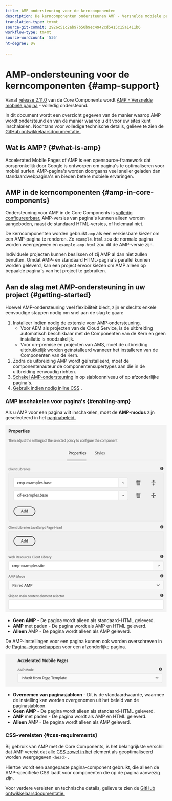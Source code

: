 ```yaml
---
title: AMP-ondersteuning voor de kerncomponenten
description: De kerncomponenten ondersteunen AMP - Versnelde mobiele pagina's
translation-type: tm+mt
source-git-commit: 2926c51c2ab97b50b9ec4942cd5415c15a1411b6
workflow-type: tm+mt
source-wordcount: '536'
ht-degree: 0%

---
```



# AMP-ondersteuning voor de kerncomponenten {#amp-support}

Vanaf [release 2.11.0](/help/versions.md) van de Core Components wordt [AMP - Versnelde mobiele pagina](https://developers.google.com/amp) - volledig ondersteund.

In dit document wordt een overzicht gegeven van de manier waarop AMP wordt ondersteund en van de manier waarop u dit voor uw sites kunt inschakelen. Nochtans voor volledige technische details, gelieve te zien de [GitHub ontwikkelaarsdocumentatie.](https://github.com/adobe/aem-core-wcm-components/tree/master/extensions/amp)

## Wat is AMP? {#what-is-amp}

Accelerated Mobile Pages of AMP is een opensource-framework dat oorspronkelijk door Google is ontworpen om pagina&#39;s te optimaliseren voor mobiel surfen. AMP-pagina&#39;s worden doorgaans veel sneller geladen dan standaardwebpagina&#39;s en bieden betere mobiele ervaringen.

## AMP in de kerncomponenten {#amp-in-core-components}

Ondersteuning voor AMP in de Core Components is [volledig configureerbaar.](#enabling-amp) AMP-versies van pagina&#39;s kunnen alleen worden aangeboden, naast de standaard HTML-versies, of helemaal niet.

De kerncomponenten worden gebruikt `amp` als een verkiesbare kiezer om een AMP-pagina te renderen. Zo `example.html` zou de normale pagina worden weergegeven en `example.amp.html` zou dit de AMP-versie zijn.

Individuele projecten kunnen beslissen of zij AMP al dan niet zullen benutten. Omdat AMP- en standaard HTML-pagina&#39;s parallel kunnen worden geleverd, kan een project ervoor kiezen om AMP alleen op bepaalde pagina&#39;s van het project te gebruiken.

## Aan de slag met AMP-ondersteuning in uw project {#getting-started}

Hoewel AMP-ondersteuning veel flexibiliteit biedt, zijn er slechts enkele eenvoudige stappen nodig om snel aan de slag te gaan:

1. Installeer indien nodig de extensie voor AMP-ondersteuning.
   * Voor AEM als projecten van de Cloud Service, is de uitbreiding automatisch beschikbaar met de Componenten van de Kern en geen installatie is noodzakelijk.
   * Voor on-premise en projecten van AMS, moet de uitbreiding uitdrukkelijk worden geïnstalleerd wanneer het installeren van de Componenten van de Kern.
1. Zodra de uitbreiding AMP wordt geïnstalleerd, moet de componentenauteur de componentensupertypes aan die in de uitbreiding eenvoudig richten.
1. [Schakel AMP-ondersteuning](#enabling-amp) in op sjabloonniveau of op afzonderlijke pagina&#39;s.
1. [Gebruik indien nodig inline CSS](#css-requirements) .

### AMP inschakelen voor pagina&#39;s {#enabling-amp}

Als u AMP voor een pagina wilt inschakelen, moet de **AMP-modus** zijn geselecteerd in het [paginabeleid.](https://docs.adobe.com/content/help/en/experience-manager-cloud-service/sites/authoring/features/templates.html#editing-a-template-page-policy-template-author-developer)

![Opties voor AMP-paginabeleid](/help/assets/amp-policy.png)

* **Geen AMP** - De pagina wordt alleen als standaard-HTML geleverd.
* **AMP** met paden - De pagina wordt als AMP en HTML geleverd.
* **Alleen** AMP - De pagina wordt alleen als AMP geleverd.

De AMP-instellingen voor een pagina kunnen ook worden overschreven in de [Pagina-eigenschappen](https://docs.adobe.com/content/help/en/experience-manager-cloud-service/sites/authoring/fundamentals/page-properties.html) voor een afzonderlijke pagina.

![Eigenschappen van AMP-pagina](/help/assets/amp-page-properties.png)

* **Overnemen van paginasjabloon** - Dit is de standaardwaarde, waarmee de instelling kan worden overgenomen uit het beleid van de paginasjabloon.
* **Geen AMP** - De pagina wordt alleen als standaard-HTML geleverd.
* **AMP** met paden - De pagina wordt als AMP en HTML geleverd.
* **Alleen** AMP - De pagina wordt alleen als AMP geleverd.

### CSS-vereisten {#css-requirements}

Bij gebruik van AMP met de Core Components, is het belangrijkste verschil dat AMP vereist dat alle [CSS zowel in het](including-clientlibs.md#inlining) element als geoptimaliseerd worden weergegeven `<head>` .

Hiertoe wordt een aangepaste pagina-component gebruikt, die alleen de AMP-specifieke CSS laadt voor componenten die op de pagina aanwezig zijn.

Voor verdere vereisten en technische details, gelieve te zien de [GitHub ontwikkelaarsdocumentatie.](https://github.com/adobe/aem-core-wcm-components/tree/master/extensions/amp)
